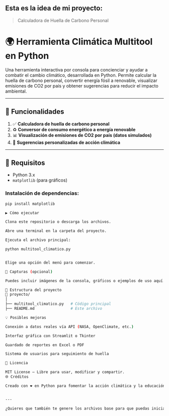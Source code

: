 ## Esta es la idea de mi proyecto:
> Calculadora de Huella de Carbono Personal
# 🌍 Herramienta Climática Multitool en Python

Una herramienta interactiva por consola para concienciar y ayudar a combatir el cambio climático, desarrollada en Python. Permite calcular la huella de carbono personal, convertir energía fósil a renovable, visualizar emisiones de CO2 por país y obtener sugerencias para reducir el impacto ambiental.

---

## 🧰 Funcionalidades

1. ✅ **Calculadora de huella de carbono personal**
2. ♻️ **Conversor de consumo energético a energía renovable**
3. 📊 **Visualización de emisiones de CO2 por país (datos simulados)**
4. 🌱 **Sugerencias personalizadas de acción climática**

---

## 🚀 Requisitos

- Python 3.x
- `matplotlib` (para gráficos)

### Instalación de dependencias:

```bash
pip install matplotlib

▶️ Cómo ejecutar

Clona este repositorio o descarga los archivos.

Abre una terminal en la carpeta del proyecto.

Ejecuta el archivo principal:

python multitool_climatico.py


Elige una opción del menú para comenzar.

📸 Capturas (opcional)

Puedes incluir imágenes de la consola, gráficos o ejemplos de uso aquí.

🔧 Estructura del proyecto
📁 proyecto/
│
├── multitool_climatico.py   # Código principal
├── README.md                # Este archivo

💡 Posibles mejoras

Conexión a datos reales vía API (NASA, OpenClimate, etc.)

Interfaz gráfica con Streamlit o Tkinter

Guardado de reportes en Excel o PDF

Sistema de usuarios para seguimiento de huella

📜 Licencia

MIT License – Libre para usar, modificar y compartir.
🌐 Créditos

Creado con ❤️ en Python para fomentar la acción climática y la educación ambiental.


---

¿Quieres que también te genere los archivos base para que puedas iniciarlo como un repositorio en GitHub?
